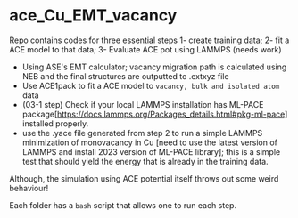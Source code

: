 # ace_Cu_EMT_vacancy
Repo contains codes for three essential steps
1- create training data; 
2- fit a ACE model to that data; 
3- Evaluate  ACE pot using LAMMPS (needs work)

- Using ASE's EMT calculator; vacancy migration path is calculated using NEB and the final structures are outputted to .extxyz file
- Use ACE1pack to fit a ACE model to `vacancy, bulk and isolated atom` data
- (03-1 step) Check if your local LAMMPS installation has ML-PACE package[https://docs.lammps.org/Packages_details.html#pkg-ml-pace] installed properly.
- use the .yace file generated from step 2 to run a simple LAMMPS minimization of monovacancy in Cu [need to use the latest version of LAMMPS and install 2023 version of ML-PACE library]; this is a simple test that should yield the energy that is already in the training data.

 Although, the simulation using ACE potential itself throws out some weird behaviour! 

Each folder has a `bash` script that allows one to run each step. 
